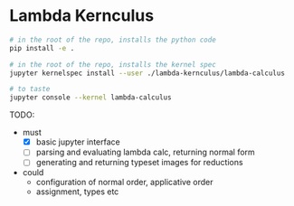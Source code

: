 # Lambda Kernculus

```bash
# in the root of the repo, installs the python code
pip install -e .

# in the root of the repo, installs the kernel spec
jupyter kernelspec install --user ./lambda-kernculus/lambda-calculus

# to taste
jupyter console --kernel lambda-calculus
```

TODO:

- must
    - [x] basic jupyter interface
    - [ ] parsing and evaluating lambda calc, returning normal form
    - [ ] generating and returning typeset images for reductions
- could
    - configuration of normal order, applicative order
    - assignment, types etc

